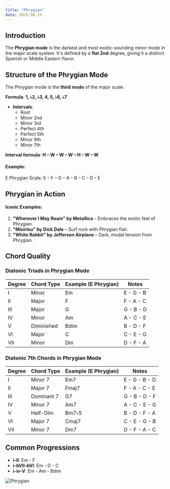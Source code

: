 ```yaml
---
title: "Phrygian"
date: 2025-06-15
---
```


## Introduction

The **Phrygian mode** is the darkest and most exotic-sounding minor mode in the major scale system. It's defined by a **flat 2nd** degree, giving it a distinct Spanish or Middle Eastern flavor.

## Structure of the Phrygian Mode

The Phrygian mode is the **third mode** of the major scale.

**Formula**: **1, ♭2, ♭3, 4, 5, ♭6, ♭7**

- **Intervals**:
  * Root
  * Minor 2nd
  * Minor 3rd
  * Perfect 4th
  * Perfect 5th
  * Minor 6th
  * Minor 7th

**Interval formula**: **H – W – W – W – H – W – W**

#### Example:

E Phrygian Scale: E – F – G – A – B – C – D – E

## Phrygian in Action

#### Iconic Examples:

1. **"Wherever I May Roam" by Metallica** – Embraces the exotic feel of Phrygian.
2. **"Misirlou" by Dick Dale** – Surf rock with Phrygian flair.
3. **"White Rabbit" by Jefferson Airplane** – Dark, modal tension from Phrygian.

## Chord Quality

### Diatonic Triads in Phrygian Mode

| Degree | Chord Type | Example (E Phrygian) | Notes       |
|--------|------------|----------------------|-------------|
| I      | Minor      | Em                   | E - G - B   |
| II     | Major      | F                    | F - A - C   |
| III    | Major      | G                    | G - B - D   |
| IV     | Minor      | Am                   | A - C - E   |
| V      | Diminished | Bdim                 | B - D - F   |
| VI     | Major      | C                    | C - E - G   |
| VII    | Minor      | Dm                   | D - F - A   |

### Diatonic 7th Chords in Phrygian Mode

| Degree | Chord Type | Example (E Phrygian) | Notes           |
|--------|------------|----------------------|-----------------|
| I      | Minor 7    | Em7                  | E - G - B - D   |
| II     | Major 7    | Fmaj7                | F - A - C - E   |
| III    | Dominant 7 | G7                   | G - B - D - F   |
| IV     | Minor 7    | Am7                  | A - C - E - G   |
| V      | Half-Dim   | Bm7♭5                | B - D - F - A   |
| VI     | Major 7    | Cmaj7                | C - E - G - B   |
| VII    | Minor 7    | Dm7                  | D - F - A - C   |

## Common Progressions

* **i-II**: Em - F
* **i-bVII-bVI**: Em - D - C
* **i-iv-V**: Em - Am - Bdim

![Phrygian](/images/phrygian.png)